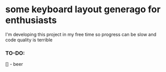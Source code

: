# some keyboard layout generago for enthusiasts

I'm developing this project in my free time so progress can be slow and code quality is terrible

### TO-DO:
[] - beer

